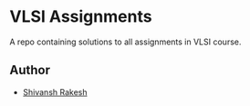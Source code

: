 # VLSI Assignments
A repo containing solutions to all assignments in VLSI course.

## Author
* [Shivansh Rakesh](https://github.com/shivanshrakesh)
